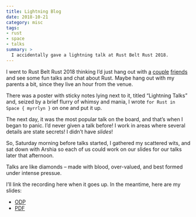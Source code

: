 ```yaml
---
title: Lightning Blog
date: 2018-10-21
category: misc
tags:
- rust
- space
- talks
summary: >
  I accidentally gave a lightning talk at Rust Belt Rust 2018.
---
```


I went to Rust Belt Rust 2018 thinking I’d just hang out with [a][0] [couple][1]
[friends][2] and see some fun talks and chat about Rust. Maybe hang out with my
parents a bit, since they live an hour from the venue.

There was a poster with sticky notes lying next to it, titled “Lightning Talks”
and, seized by a brief flurry of whimsy and mania, I wrote
`for Rust in Space { myrrlyn }` on one and put it up.

The next day, it was the most popular talk on the board, and that’s when I
began to panic. I’d never given a talk before! I work in areas where several
details are state secrets! I didn’t have *slides*!

So, Saturday morning before talks started, I gathered my scattered wits, and
sat down with Arshia so each of us could work on our slides for our talks later
that afternoon.

Talks are like diamonds – made with blood, over-valued, and best formed under
intense pressue.

I’ll link the recording here when it goes up. In the meantime, here are my
slides:

- [ODP][3]
- [PDF][4]

[0]: https://twitter.com/DebugSteven
[1]: https://twitter.com/arshia__
[2]: https://hgoscenski.com
[3]: 2018-10-21-lightning-blog/RBR2018-Lightning.odp
[4]: 2018-10-21-lightning-blog/RBR2018-Lightning.pdf
